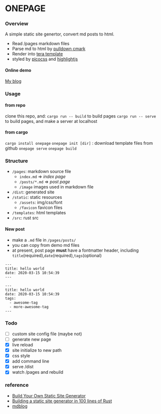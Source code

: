 # ONEPAGE

### Overview

A simple static site genertor, convert md posts to html.

- Read /pages markdown files
- Parse md to html by [pulldown cmark](https://docs.rs/pulldown-cmark/latest/pulldown_cmark/)
- Render into [tera template](https://github.com/Keats/tera)
- styled by [picocss](https://picocss.com/) and [highlightjs](https://highlightjs.org/)

#### Online demo

[My blog](https://blog.nexts.top)

### Usage

#### from repo

clone this repo, and:
`cargo run -- build` to build pages
`cargo run -- serve` to build pages, and make a server at localhost

#### from cargo

`cargo install onepage`
`onepage init [dir]` : download template files from github
`onepage serve`
`onepage build`

### Structure

- `/pages`: markdown source file
  - `index.md` => _index page_
  - `/posts/*.md` => _post page_
  - `/image` images used in markdown file
- `/dist`: generated site
- `/static`: static resources
  - `/assets`: img/css/font
  - `/favicon` favicon files
- `/templates`: html templates
- `/src`: rust src

#### New post

- make a `.md` file in `/pages/posts/`
- you can copy from demo md files
- at present, post page **must** have a fontmatter header, including `title`(required),`date`(required),`tags`(optional)

```
---
title: hello world
date: 2020-03-15 10:54:39
---
```

```
---
title: hello world
date: 2020-03-15 10:54:39
tags:
  - awesome-tag
  - more-awesome-tag
---
```

### Todo

- [ ] custom site config file (maybe not)
- [ ] generate new page
- [x] live reload
- [x] site initialize to new path
- [x] css style
- [x] add command line
- [x] serve /dist
- [x] watch /pages and rebuild

### reference

- [Build Your Own Static Site Generator](https://blog.hamaluik.ca/posts/build-your-own-static-site-generator/)
- [Building a static site generator in 100 lines of Rust](https://kerkour.com/rust-static-site-generator)
- [mdblog](https://github.com/FuGangqiang/mdblog.rs)
